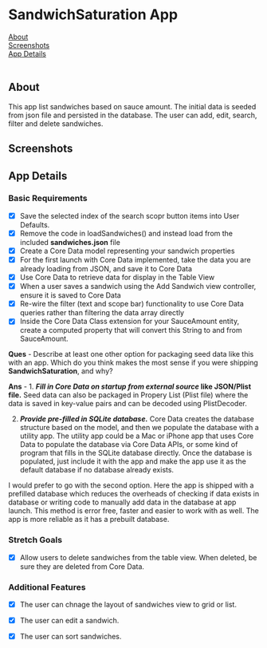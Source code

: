 # SandwichSaturation App
[About](#about)<br/>
[Screenshots](#screenshots)<br/>
[App Details](#app)<br/>
</br>

## About
<a name = "about" />This app list sandwiches based on sauce amount. The initial data is seeded from json file and persisted in the database. The user can add, edit, search, filter and delete sandwiches.

## Screenshots
<a name = "screenshots" />

## App Details
<a name = "app" /> 

### Basic Requirements

- [x] Save the selected index of the search scopr button items into User Defaults.
- [x] Remove the code in loadSandwiches() and instead load from the included **sandwiches.json** file
- [x] Create a Core Data model representing your sandwich properties
- [x] For the first launch with Core Data implemented, take the data you are already loading from JSON, and save it to Core Data
- [x] Use Core Data to retrieve data for display in the Table View
- [x] When a user saves a sandwich using the Add Sandwich view controller, ensure it is saved to Core Data
- [x] Re-wire the filter (text and scope bar) functionality to use Core Data queries rather than filtering the data array directly
- [x] Inside the Core Data Class extension for your SauceAmount entity, create a computed property that will convert this String to and from SauceAmount.

**Ques** - Describe at least one other option for packaging seed data like this with an app. Which do you think makes the most sense if you were shipping **SandwichSaturation**, and why?

**Ans** - 1. ***Fill in Core Data on startup from external source* like JSON/Plist file.** Seed data can also be packaged in Propery List (Plist file) where the data is saved in key-value pairs and can be decoded using PlistDecoder. 

2. ***Provide pre-filled in SQLite database.***  Core Data creates the database structure based on the model, and then we populate the database with a utility app. The utility app could be a Mac or iPhone app that uses Core Data to populate the database via Core Data APIs, or some kind of program that fills in the SQLite database directly. Once the database is populated, just include it with the app and make the app use it as the default database if no database already exists.

I would prefer to go with the second option. Here the app is shipped with a prefilled database which reduces the overheads of checking if data exists in database or writing code to manually add data in the database at app launch. This method is error free, faster and easier to work with as well. The app is more reliable as it has a prebuilt database.

###  Stretch Goals 

- [x] Allow users to delete sandwiches from the table view. When deleted, be sure they are deleted from Core Data.

### Additional Features
- [x] The user can chnage the layout of sandwiches view to grid or list.
- [x] The user can edit a sandwich.
- [x] The user can sort sandwiches.

